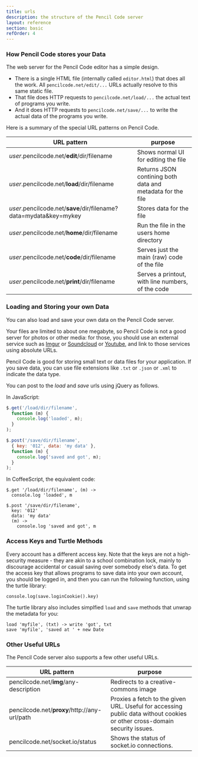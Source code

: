 ```yaml
---
title: urls
description: the structure of the Pencil Code server
layout: reference
section: basic
refOrder: 4
---
```


### How Pencil Code stores your Data

The web server for the Pencil Code editor has a simple design.

  * There is a single HTML file (internally called `editor.html`) that does all the work. All `pencilcode.net/edit/...` URLs actually resolve to this same static file.
  * That file does HTTP requests to `pencilcode.net/load/...` the actual text of programs you write.
  * And it does HTTP requests to `pencilcode.net/save/...` to write the actual data of the programs you write.

Here is a summary of the special URL patterns on Pencil Code.

| URL pattern | purpose |
|-------------|---------|
| <em>user</em>.pencilcode.net/<b>edit</b>/dir/filename | Shows normal UI for editing the file |
| <em>user</em>.pencilcode.net/<b>load</b>/dir/filename | Returns JSON contining both data and metadata for the file |
| <em>user</em>.pencilcode.net/<b>save</b>/dir/filename?data=mydata&key=mykey | Stores data for the file |
| <em>user</em>.pencilcode.net/<b>home</b>/dir/filename | Run the file in the users home directory |
| <em>user</em>.pencilcode.net/<b>code</b>/dir/filename | Serves just the main (raw) code of the file |
| <em>user</em>.pencilcode.net/<b>print</b>/dir/filename | Serves a printout, with line numbers, of the code |

### Loading and Storing your own Data

You can also load and save your own data on the Pencil Code server.

Your files are limited to about one megabyte, so Pencil Code is not
a good server for photos or other media: for those, you should use
an external service such as [Imgur](//imgur.com/) or
[Soundcloud](//soundcloud.com/) or [Youtube](//youtube.com/),
and link to those services using absolute URLs.

Pencil Code is good for storing small text or data files for your
application.  If you save data, you can use file extensions like
`.txt` or `.json` or `.xml` to indicate the data type.

You can post to the *load* and *save* urls using jQuery as follows.

In JavaScript:
```js
$.get('/load/dir/filename',
  function (m) {
    console.log('loaded', m);
  }
);

$.post('/save/dir/filename',
  { key: '012', data: 'my data' },
  function (m) {
    console.log('saved and got', m);
  }
);
```

In CoffeeScript, the equivalent code:
```
$.get '/load/dir/filename', (m) ->
  console.log 'loaded', m

$.post '/save/dir/filename',
  key: '012'
  data: 'my data'
  (m) ->
    console.log 'saved and got', m
```

### Access Keys and Turtle Methods

Every account has a different access key.  Note that the keys are not
a high-security measure - they are akin to a school combination lock,
mainly to discourage accidental or casual saving over somebody else's
data.  To get the access key that allows programs to save data into
your own account, you should be logged in, and then you can run the
following function, using the turtle library:

```
console.log(save.loginCookie().key)
```

The turtle library also includes simplfied `load` and `save` methods
that unwrap the metadata for you:

```
load 'myfile', (txt) -> write 'got', txt
save 'myfile', 'saved at ' + new Date
```

### Other Useful URLs

The Pencil Code server also supports a few other useful URLs.

| URL pattern | purpose |
|-------------|---------|
| pencilcode.net/<b>img</b>/any-description | Redirects to a creative-commons image |
| pencilcode.net/<b>proxy</b>/http&#58;//any-url/path | Proxies a fetch to the given URL.  Useful for accessing public data without cookies or other cross-domain security issues. |
| pencilcode.net/socket.io/status | Shows the status of socket.io connections. |

